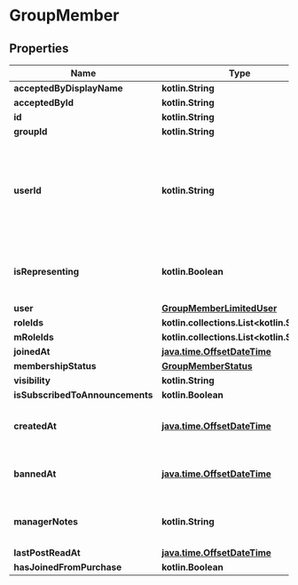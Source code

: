 
# GroupMember

## Properties
Name | Type | Description | Notes
------------ | ------------- | ------------- | -------------
**acceptedByDisplayName** | **kotlin.String** |  |  [optional]
**acceptedById** | **kotlin.String** |  |  [optional]
**id** | **kotlin.String** |  |  [optional]
**groupId** | **kotlin.String** |  |  [optional]
**userId** | **kotlin.String** | A users unique ID, usually in the form of &#x60;usr_c1644b5b-3ca4-45b4-97c6-a2a0de70d469&#x60;. Legacy players can have old IDs in the form of &#x60;8JoV9XEdpo&#x60;. The ID can never be changed. |  [optional]
**isRepresenting** | **kotlin.Boolean** | Whether the user is representing the group. This makes the group show up above the name tag in-game. |  [optional]
**user** | [**GroupMemberLimitedUser**](GroupMemberLimitedUser.md) |  |  [optional]
**roleIds** | **kotlin.collections.List&lt;kotlin.String&gt;** |  |  [optional]
**mRoleIds** | **kotlin.collections.List&lt;kotlin.String&gt;** |  |  [optional]
**joinedAt** | [**java.time.OffsetDateTime**](java.time.OffsetDateTime.md) |  |  [optional]
**membershipStatus** | [**GroupMemberStatus**](GroupMemberStatus.md) |  |  [optional]
**visibility** | **kotlin.String** |  |  [optional]
**isSubscribedToAnnouncements** | **kotlin.Boolean** |  |  [optional]
**createdAt** | [**java.time.OffsetDateTime**](java.time.OffsetDateTime.md) | Only visible via the /groups/:groupId/members endpoint, **not** when fetching a specific user. |  [optional]
**bannedAt** | [**java.time.OffsetDateTime**](java.time.OffsetDateTime.md) | Only visible via the /groups/:groupId/members endpoint, **not** when fetching a specific user. |  [optional]
**managerNotes** | **kotlin.String** | Only visible via the /groups/:groupId/members endpoint, **not** when fetching a specific user. |  [optional]
**lastPostReadAt** | [**java.time.OffsetDateTime**](java.time.OffsetDateTime.md) |  |  [optional]
**hasJoinedFromPurchase** | **kotlin.Boolean** |  |  [optional]



